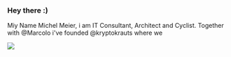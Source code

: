 ### Hey there :)
Miy Name Michel Meier, i am IT Consultant, Architect and Cyclist. Together with @Marcolo i've founded @kryptokrauts where we 

<img align="center" src="https://github-readme-stats.vercel.app/api?username=mitch-lbw&show_icons=true&theme=dark" />

<!--
**mitch-lbw/mitch-lbw** is a ✨ _special_ ✨ repository because its `README.md` (this file) appears on your GitHub profile.

Here are some ideas to get you started:

- 🔭 I’m currently working on ...
- 🌱 I’m currently learning ...
- 👯 I’m looking to collaborate on ...
- 🤔 I’m looking for help with ...
- 💬 Ask me about ...
- 📫 How to reach me: ...
- 😄 Pronouns: ...
- ⚡ Fun fact: ...
-->
